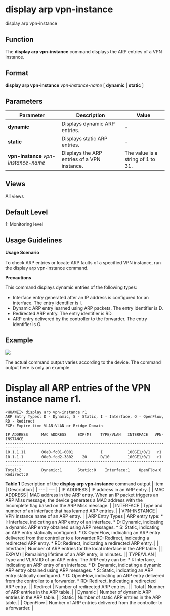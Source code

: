 display arp vpn-instance
========================

display arp vpn-instance

Function
--------



The **display arp vpn-instance** command displays the ARP entries of a VPN instance.




Format
------

**display arp vpn-instance** *vpn-instance-name* [ **dynamic** | **static** ]


Parameters
----------

| Parameter | Description | Value |
| --- | --- | --- |
| **dynamic** | Displays dynamic ARP entries. | - |
| **static** | Displays static ARP entries. | - |
| **vpn-instance** *vpn-instance-name* | Displays the ARP entries of a VPN instance. | The value is a string of 1 to 31. |



Views
-----

All views


Default Level
-------------

1: Monitoring level


Usage Guidelines
----------------

**Usage Scenario**



To check ARP entries or locate ARP faults of a specified VPN instance, run the display arp vpn-instance command.



**Precautions**

This command displays dynamic entries of the following types:

* Interface entry generated after an IP address is configured for an interface. The entry identifier is I.
* Dynamic ARP entry learned using ARP packets. The entry identifier is D.
* Redirected ARP entry. The entry identifier is RD.
* ARP entry delivered by the controller to the forwarder. The entry identifier is O.


Example
-------

![](../public_sys-resources/note_3.0-en-us.png) 

The actual command output varies according to the device. The command output here is only an example.


# Display all ARP entries of the VPN instance name r1.
```
<HUAWEI> display arp vpn-instance r1
ARP Entry Types: D - Dynamic, S - Static, I - Interface, O - OpenFlow, RD - Redirect
EXP: Expire-time VLAN:VLAN or Bridge Domain

IP ADDRESS      MAC ADDRESS     EXP(M)    TYPE/VLAN   INTERFACE   VPN-INSTANCE
------------------------------------------------------------------------------
10.1.1.11       00e0-fc01-0001            I           100GE1/0/1   r1
10.1.1.1        00e0-fcd2-3802    20      D/10        100GE1/0/1   r1
------------------------------------------------------------------------------
Total:2         Dynamic:1       Static:0    Interface:1    OpenFlow:0
Redirect:0

```

**Table 1** Description of the **display arp vpn-instance** command output
| Item | Description |
| --- | --- |
| IP ADDRESS | IP address in an ARP entry. |
| MAC ADDRESS | MAC address in the ARP entry. When an IP packet triggers an ARP Miss message, the device generates a MAC address with the Incomplete flag based on the ARP Miss message. |
| INTERFACE | Type and number of an interface that has learned ARP entries. |
| VPN-INSTANCE | VPN instance name of an ARP entry. |
| ARP Entry Types | ARP entry type:   * I: Interface, indicating an ARP entry of an interface. * D: Dynamic, indicating a dynamic ARP entry obtained using ARP messages. * S: Static, indicating an ARP entry statically configured. * O: OpenFlow, indicating an ARP entry delivered from the controller to a forwarder.RD: Redirect, indicating a redirected ARP entry. * RD: Redirect, indicating a redirected ARP entry. |
| Interface | Number of ARP entries for the local interface in the ARP table. |
| EXP(M) | Remaining lifetime of an ARP entry, in minutes. |
| TYPE/VLAN | Type and VLAN ID of an ARP entry. The ARP entry can be:   * I: Interface, indicating an ARP entry of an interface. * D: Dynamic, indicating a dynamic ARP entry obtained using ARP messages. * S: Static, indicating an ARP entry statically configured. * O: OpenFlow, indicating an ARP entry delivered from the controller to a forwarder. * RD: Redirect, indicating a redirected ARP entry. |
| Redirect | Number of redirected ARP entries. |
| Total | Number of ARP entries in the ARP table. |
| Dynamic | Number of dynamic ARP entries in the ARP table. |
| Static | Number of static ARP entries in the ARP table. |
| OpenFlow | Number of ARP entries delivered from the controller to a forwarder. |